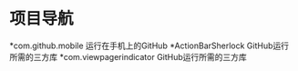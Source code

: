 项目导航
=============

*com.github.mobile
运行在手机上的GitHub
*ActionBarSherlock
GitHub运行所需的三方库
*com.viewpagerindicator
GitHub运行所需的三方库

